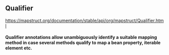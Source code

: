 ## Qualifier

[https://mapstruct.org/documentation/stable/api/org/mapstruct/Qualifier.html
](https://mapstruct.org/documentation/stable/api/org/mapstruct/Qualifier.html)
#### Qualifier annotations allow unambiguously identify a suitable mapping method in case several methods qualify to map a bean property, iterable element etc.